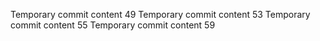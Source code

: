 Temporary commit content 49
Temporary commit content 53
Temporary commit content 55
Temporary commit content 59
